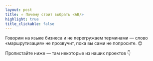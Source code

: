 ```yaml
---
layout: post
title: ⭐ Почему стоит выбрать <AB/>
highlight: true
title_clickable: false
---
```


Говорим на языке бизнеса и не перегружаем терминами — слово «маршрутизация» не прозвучит, пока вы сами не попросите. 😊

Пролистайте ниже — там некоторые из наших проектов 👇
